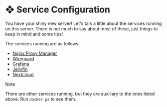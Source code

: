 # ❖ Service Configuration

You have your shiny new server! Let's talk a little about the services running on this server.
There is not much to say about most of these, just things to keep in mind and some tips!

The services running are as follows:

  - [Nginx Proxy Manager](./nginx.md)
  - [Wireguard](,/wireguard.md)
  - [Grafana](./grafana.md)
  - [Jellyfin](,/jellyfin.md)
  - [Nextcloud](./nextcloud.md)
> [!NOTE]
> There are other services running, but they are auxiliary to the ones listed above. Run `docker ps` to see them.
